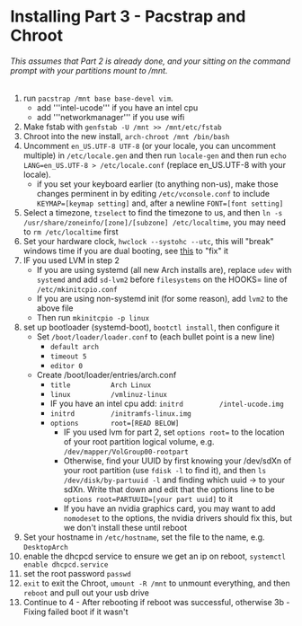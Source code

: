 # Installing Part 3 - Pacstrap and Chroot
###### This assumes that Part 2 is already done, and your sitting on the command prompt with your partitions mount to /mnt.

1) run ```pacstrap /mnt base base-devel vim```.
	* add '''intel-ucode''' if you have an intel cpu
	* add '''networkmanager''' if you use wifi
2) Make fstab with ```genfstab -U /mnt >> /mnt/etc/fstab```
3) Chroot into the new install, ```arch-chroot /mnt /bin/bash```
4) Uncomment ```en_US.UTF-8 UTF-8``` (or your locale, you can uncomment multiple) in ```/etc/locale.gen``` and then run ```locale-gen``` and then run ```echo LANG=en_US.UTF-8 > /etc/locale.conf``` (replace en_US.UTF-8 with your locale).
	* if you set your keyboard earlier (to anything non-us), make those changes perminent in by editing ```/etc/vconsole.conf``` to include ```KEYMAP=[keymap setting]``` and, after a newline ```FONT=[font setting]```
5) Select a timezone, ```tzselect``` to find the timezone to us, and then ```ln -s /usr/share/zoneinfo/[zone]/[subzone] /etc/localtime```, you may need to ```rm /etc/localtime``` first
6) Set your hardware clock, ```hwclock --systohc --utc```, this will "break" windows time if you are dual booting, see [this](https://wiki.archlinux.org/index.php/Time#UTC_in_Windows) to "fix" it
7) IF you used LVM in step 2
	* If you are using systemd (all new Arch installs are), replace ``udev`` with ```systemd``` and add ```sd-lvm2``` before ```filesystems``` on the HOOKS= line of ```/etc/mkinitcpio.conf```
	* If you are using non-systemd init (for some reason), add ```lvm2``` to the above file
	* Then run ```mkinitcpio -p linux```
10) set up bootloader (systemd-boot), ```bootctl install```, then configure it
	* Set ```/boot/loader/loader.conf``` to (each bullet point is a new line)
		* ```default arch```
		* ```timeout 5```
		*  ```editor 0```
	* Create /boot/loader/entries/arch.conf
		* ```title          Arch Linux```
		* ```linux          /vmlinuz-linux```
		* IF you have an intel cpu add: ```initrd         /intel-ucode.img```
		* ```initrd         /initramfs-linux.img```
		* ```options        root=[READ BELOW]```
			* IF you used lvm for part 2, set ```options root=``` to the location of your root partition logical volume, e.g. ```/dev/mapper/VolGroup00-rootpart```
			* Otherwise, find your UUID by first knowing your /dev/sdXn of your root partition (use ```fdisk -l``` to find it), and then ```ls /dev/disk/by-partuuid -l``` and finding which uuid -> to your sdXn.  Write that down and edit that the options line to be ```options root=PARTUUID=[your part uuid]``` to it
			* If you have an nvidia graphics card, you may want to add ``nomodeset`` to the options, the nvidia drivers should fix this, but we don't install these until reboot
11) Set your hostname in ```/etc/hostname```, set the file to the name, e.g. ```DesktopArch```
12) enable the dhcpcd service to ensure we get an ip on reboot, ```systemctl enable dhcpcd.service```
13) set the root password ```passwd```
15) ```exit``` to exit the Chroot, ```umount -R /mnt``` to unmount everything, and then ```reboot``` and pull out your usb drive
16) Continue to 4 - After rebooting if reboot was successful, otherwise 3b - Fixing failed boot if it wasn't
